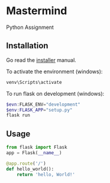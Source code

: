 # Mastermind

Python Assignment 

## Installation

Go read the [installer](https://flask.palletsprojects.com/en/1.1.x/installation/#installation) manual.

To activate the environment (windows):
```powershell
venv\Scripts\activate
```
To run flask on development (windows):
```powershell
$evn:FLASK_ENV="development"
$env:FLASK_APP="setup.py"
flask run
```

## Usage

```python
from flask import Flask
app = Flask(__name__)

@app.route('/')
def hello_world():
    return 'hello, World!'
```
